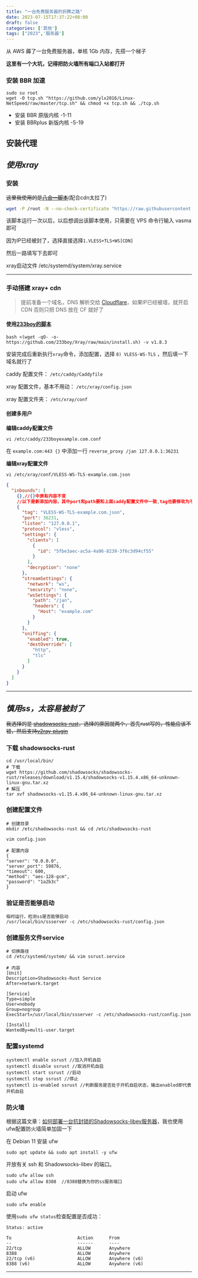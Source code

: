 ```yaml
---
title: "一台免费服务器的折腾之路"
date: 2023-07-15T17:37:22+08:00
draft: false
categories: ['其他']
tags: ["2023",'服务器']
---
```


从 AWS 薅了一台免费服务器，单核 1Gb 内存，先搭一个梯子

**这里有一个大坑，记得把防火墙所有端口入站都打开**

### 安装 BBR 加速

```shell
sudo su root
wget -O tcp.sh "https://github.com/ylx2016/Linux-NetSpeed/raw/master/tcp.sh" && chmod +x tcp.sh && ./tcp.sh
```
- 安装 BBR 原版内核 -1-11
- 安装 BBRplus 新版内核 -5-19

## 安装代理

## *使用xray*

### 安装

~~这里我使用的是[八合一脚本](https://www.v2ray-agent.com/archives/1682491479771)~~(配合cdn太拉了)

```bash
wget -P /root -N --no-check-certificate "https://raw.githubusercontent.com/mack-a/v2ray-agent/master/install.sh" && chmod 700 /root/install.sh && /root/install.sh
```

该脚本运行一次以后，以后想调出该脚本使用，只需要在 VPS 命令行输入 vasma 即可

因为IP已经被封了，选择直接选择```1.VLESS+TLS+WS[CDN]```

然后一路填写下去即可


xray启动文件 /etc/systemd/system/xray.service

---

### 手动搭建 xray+ cdn

> 提前准备一个域名，DNS 解析交给 [Cloudflare]，如果IP已经被墙，就开启 CDN 否则只把 DNS 放在 CF 就好了

#### 使用[233boy的脚本](https://233boy.com/xray/xray-script/)

```shell
bash <(wget -qO- -o- https://github.com/233boy/Xray/raw/main/install.sh) -v v1.8.3
```

安装完成后重新执行```xray```命令，添加配置，选择 ```8) VLESS-WS-TLS``` ，然后填一下域名就行了

caddy 配置文件： ```/etc/caddy/Caddyfile``` 

xray 配置文件，基本不用动： ```/etc/xray/config.json```

xray 配置文件夹： ```/etc/xray/conf```

#### 创建多用户

**编辑caddy配置文件**

```shell
vi /etc/caddy/233boyexample.com.conf
```

在 ```example.com:443 {}``` 中添加一行 ```reverse_proxy /jan 127.0.0.1:36231```

**编辑xray配置文件**

```shell
vi /etc/xray/conf/VLESS-WS-TLS-example.com.json
```

```json
{
  "inbounds": [
    {},//{}中原有内容不变
    //以下是新添加内容，其中port和path要和上面caddy配置文件中一致,tag也要修改为不同的值
    {
      "tag": "VLESS-WS-TLS-example.com.json",
      "port": 36231,
      "listen": "127.0.0.1",
      "protocol": "vless",
      "settings": {
        "clients": [
          {
            "id": "5fbe3aec-ac5a-4a96-8239-3f6c3d94cf55"
          }
        ],
        "decryption": "none"
      },
      "streamSettings": {
        "network": "ws",
        "security": "none",
        "wsSettings": {
          "path": "/jan",
          "headers": {
            "Host": "example.com"
          }
        }
      },
      "sniffing": {
        "enabled": true,
        "destOverride": [
          "http",
          "tls"
        ]
      }
    }
  ]
}

```


---

## *慎用ss，太容易被封了*

~~我选择的是 [shadowsocks-rust]，选择的原因就两个，首先rust写的，性能应该不错，然后支持[v2ray-plugin]~~

### 下载 shadowsocks-rust

```shell
cd /usr/local/bin/
# 下载
wget https://github.com/shadowsocks/shadowsocks-rust/releases/download/v1.15.4/shadowsocks-v1.15.4.x86_64-unknown-linux-gnu.tar.xz
# 解压
tar xvf shadowsocks-v1.15.4.x86_64-unknown-linux-gnu.tar.xz
```
### 创建配置文件
```shell
# 创建目录
mkdir /etc/shadowsocks-rust && cd /etc/shadowsocks-rust

vim config.json

# 配置内容
{
"server": "0.0.0.0",
"server_port": 59876,
"timeout": 600,
"method": "aes-128-gcm",
"password": "1a2b3c"
}
```

### 验证是否能够启动
```shell
临时运行，检测ss是否能够启动
/usr/local/bin/ssserver -c /etc/shadowsocks-rust/config.json
```

### 创建服务文件service
```shell
# 切换路径
cd /etc/systemd/system/ && vim ssrust.service

# 内容
[Unit]
Description=Shadowsocks-Rust Service
After=network.target

[Service]
Type=simple
User=nobody
Group=nogroup
ExecStart=/usr/local/bin/ssserver -c /etc/shadowsocks-rust/config.json

[Install]
WantedBy=multi-user.target
```
### 配置systemd
```shell
systemctl enable ssrust //加入开机自启
systemctl disable ssrust //取消开机自启
systemctl start ssrust //启动
systemctl stop ssrust //停止
systemctl is-enabled ssrust //判断服务是否处于开机自启状态，输出enabled即代表开机自启
```
### 防火墙
根据这篇文章：[如何部署一台抗封锁的Shadowsocks-libev服务器](https://gfw.report/blog/ss_tutorial/zh/)，我也使用ufw配置防火墙简单加固一下

在 Debian 11 安装 ufw
```shell
sudo apt update && sudo apt install -y ufw
```

开放有关 ssh 和 Shadowsocks-libev 的端口。

```shell
sudo ufw allow ssh
sudo ufw allow 8388  //8388替换为你的ss服务端口
```

启动 ufw
```shell
sudo ufw enable
```

使用```sudo ufw status```检查配置是否成功：

```shell
Status: active

To                         Action      From
--                         ------      ----
22/tcp                     ALLOW       Anywhere
8388                       ALLOW       Anywhere
22/tcp (v6)                ALLOW       Anywhere (v6)
8388 (v6)                  ALLOW       Anywhere (v6)
```

---








[shadowsocks-rust]:https://github.com/shadowsocks/shadowsocks-rust
[v2ray-plugin]:https://github.com/shadowsocks/v2ray-plugin
[Cloudflare]:https://www.cloudflare.com